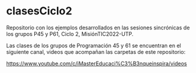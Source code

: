 # clasesCiclo2
Repositorio con los ejemplos desarrollados en las sesiones sincrónicas de los grupos P45 y P61, Ciclo 2, MisiónTIC2022-UTP.

Las clases de los grupos de Programación 45 y 61 se encuentran en el siguiente canal, videos que acompañan las carpetas de este repositorio:

https://www.youtube.com/c/iMasterEducaci%C3%B3nqueinspira/videos
